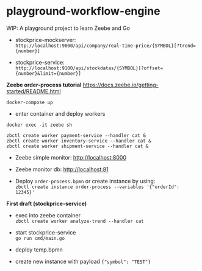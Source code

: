 # playground-workflow-engine
WIP: A playground project to learn Zeebe and Go

- stockprice-mockserver:  
`http://localhost:9000/api/company/real-time-price/{SYMBOL}[?trend={number}]`

- stockprice-service:  
`http://localhost:9100/api/stockdatas/{SYMBOL}[?offset={number}&limit={number}]`



**Zeebe order-process tutorial**
https://docs.zeebe.io/getting-started/README.html  

`docker-compose up`

- enter container and deploy workers

`docker exec -it zeebe sh`

```
zbctl create worker payment-service --handler cat &
zbctl create worker inventory-service --handler cat &
zbctl create worker shipment-service --handler cat &
```

- Zeebe simple monitor: [http://localhost:8000]()

- Zeebe monitor db: [http://localhost:81]()

- Deploy `order-process.bpmn` or create instance by using:  
`zbctl create instance order-process --variables '{"orderId": 12345}'`


**First draft (stockprice-service)**
- exec into zeebe container  
```zbctl create worker analyze-trend --handler cat```

- start stockprice-service  
```go run cmd/main.go```

- deploy temp.bpmn

- create new instance with payload `{"symbol": "TEST"}`